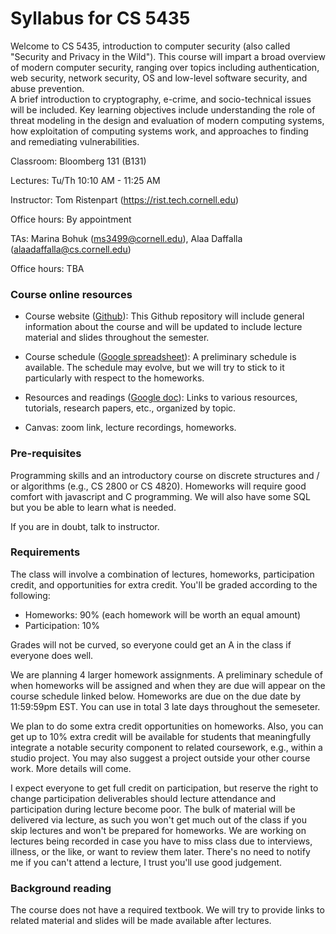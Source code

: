 # Syllabus for CS 5435

Welcome to CS 5435, introduction to computer security (also called "Security and
Privacy in the Wild"). This course will impart a broad overview of modern
computer security, ranging over topics including authentication, web security,
network security, OS and low-level software security, and abuse prevention.  
A brief introduction to cryptography, e-crime, and socio-technical issues will
be included. Key learning objectives include understanding the role of threat
modeling in the design and evaluation of modern computing systems, how
exploitation of computing systems work, and approaches to finding and
remediating vulnerabilities. 

Classroom: Bloomberg 131  (B131)

Lectures: Tu/Th 10:10 AM - 11:25 AM

Instructor: Tom Ristenpart (https://rist.tech.cornell.edu)

Office hours: By appointment

TAs: Marina Bohuk (ms3499@cornell.edu), Alaa Daffalla (alaadaffalla@cs.cornell.edu)

Office hours: TBA


### Course online resources

* Course website ([Github](https://github.com/tomrist/cs5435-spring2024)): This Github repository will include general information about the course and will be updated to include lecture material and slides throughout the semester.

* Course schedule ([Google spreadsheet](https://docs.google.com/spreadsheets/d/1RySQMcIFWVjv7pONpzzIxiyY2iYKVTZhD9VwoVgrgHU/edit?usp=sharing)): A preliminary schedule is available. The schedule may evolve, but we will try to stick to it particularly with respect to the homeworks.

* Resources and readings ([Google doc](https://docs.google.com/document/d/1jlQlAgI0DrKJIUiW2FSVUbFf-8xfyAbJHUm7Rhp5rb0/)): Links to various resources, tutorials, research papers, etc., organized by topic.

<!--* Course Q/A ([Piazza](https://piazza.com/tech.cornell/fall2019/cs5435/)): We will be using Piazza for class discussion. Rather than emailing questions on logistics, homeworks, and lecture material to staff, we encourage you to post on Piazza instead.

* Course management system ([CMSX](https://cmsx.cs.cornell.edu)): We will be using Cornell's CMSX platform for homework submissions and grading. If the CMSX site does not show up for you, please email the TAs and we can attempt to help fix your enrollment status. -->

* Canvas: zoom link, lecture recordings, homeworks. 


### Pre-requisites

Programming skills and an introductory course on discrete structures and / or algorithms (e.g., CS 2800 or CS 4820). 
Homeworks will require good comfort with javascript and C programming. We will
also have some SQL but you be able to learn what is needed. 

If you are in doubt, talk to instructor.

### Requirements

The class will involve a combination of lectures, homeworks, participation
credit, and opportunities for extra credit. You'll be graded according to the following:

* Homeworks:  90% (each homework will be worth an equal amount)
* Participation:  10% 

Grades will not be curved, so everyone could get an A in the class if
everyone does well. 

We are planning 4 larger homework assignments. A preliminary schedule
of when homeworks will be assigned and when they are due will appear on 
the course schedule linked below. 
Homeworks are due on the due date by 11:59:59pm EST. You can use in
total 3 late days throughout the semeseter. 

We plan to do some extra credit opportunities on homeworks. Also, you can 
get up to 10% extra credit will be available for students that meaningfully
integrate a notable security component to related coursework, e.g., within a
studio project. You may also suggest a project outside your other course work.
More details will come.

I expect everyone to get full credit on participation, but reserve the right to
change participation deliverables should lecture attendance and participation
during lecture become poor. 
The bulk of material will be delivered via lecture, as such you won't get much
out of the class if you skip lectures and won't be prepared for homeworks. 
We are working on lectures being recorded
in case you have to miss class due to interviews, illness, or the like, or want
to review them later. 
There's no need to notify me if you can't attend a lecture, I trust you'll use good
judgement. 



### Background reading 

The course does not have a required textbook. We will try to provide links to
related material and slides will be made available after lectures.


